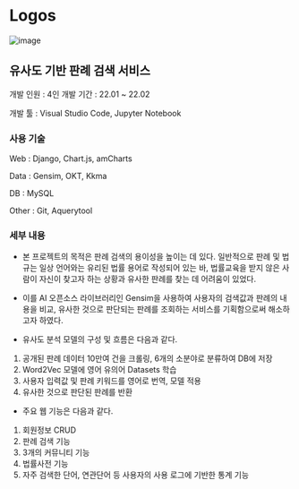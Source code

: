 # Logos


![image](https://user-images.githubusercontent.com/92324214/162731843-d2a0a25e-c693-46b7-8918-0edfae7b9c96.png)


## 유사도 기반 판례 검색 서비스

개발 인원 : 4인
개발 기간 : 22.01 ~ 22.02

개발 툴 : Visual Studio Code, Jupyter Notebook

### 사용 기술

Web : Django, Chart.js, amCharts

Data : Gensim, OKT, Kkma

DB : MySQL

Other : Git, Aquerytool

### 세부 내용

- 본 프로젝트의 목적은 판례 검색의 용이성을 높이는 데 있다. 일반적으로 판례 및 법규는 일상 언어와는 유리된 법률 용어로 작성되어 있는 바, 법률교육을 받지 않은 사람이 자신이 찾고자 하는 상황과 유사한 판례를 찾는 데 어려움이 있었다.
 
- 이를 AI 오픈소스 라이브러리인 Gensim을 사용하여 사용자의 검색값과 판례의 내용을 비교, 유사한 것으로 판단되는 판례를 조회하는 서비스를 기획함으로써 해소하고자 하였다.
 
- 유사도 분석 모델의 구성 및 흐름은 다음과 같다.

1. 공개된 판례 데이터 10만여 건을 크롤링, 6개의 소분야로 분류하여 DB에 저장
2. Word2Vec 모델에 영어 유의어 Datasets 학습
4. 사용자 입력값 및 판례 키워드를 영어로 번역, 모델 적용
5. 유사한 것으로 판단된 판례를 반환

- 주요 웹 기능은 다음과 같다.

1. 회원정보 CRUD
2. 판례 검색 기능
3. 3개의 커뮤니티 기능
4. 법률사전 기능
5. 자주 검색한 단어, 연관단어 등 사용자의 사용 로그에 기반한 통계 기능

